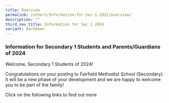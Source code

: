 ```yaml
---
title: Overview
permalink: /others/Information-for-Sec-1-2022/overview/
description: ""
third_nav_title: Information for Sec 1 2024
variant: markdown
---
```

### Information for Secondary 1 Students and Parents/Guardians of 2024





Welcome, Secondary 1 Students of 2024!

  

Congratulations on your posting to Fairfield Methodist School (Secondary). It will be a new phase of your development and we are happy to welcome you to be part of the family!

  
Click on the following links to find out more